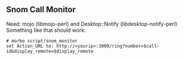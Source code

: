 Snom Call Monitor
----------------


Need: mojo (libmojo-perl) and Desktop::Notify (libdesktop-notify-perl)
Something like that should work:

    # morbo script/snom_monitor
    set Action_URL to: http://<yourip>:3000/ring?number=$call-id&display_remote=$display_remote
